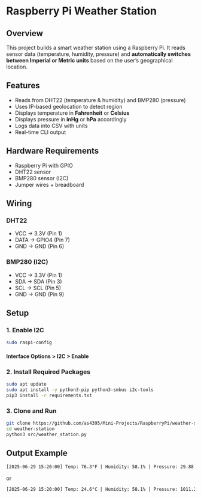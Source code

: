 # Raspberry Pi Weather Station

## Overview
This project builds a smart weather station using a Raspberry Pi. It reads sensor data (temperature, humidity, pressure) and **automatically switches between Imperial or Metric units** based on the user’s geographical location.

## Features
- Reads from DHT22 (temperature & humidity) and BMP280 (pressure)
- Uses IP-based geolocation to detect region
- Displays temperature in **Fahrenheit** or **Celsius**
- Displays pressure in **inHg** or **hPa** accordingly
- Logs data into CSV with units
- Real-time CLI output

## Hardware Requirements
- Raspberry Pi with GPIO
- DHT22 sensor
- BMP280 sensor (I2C)
- Jumper wires + breadboard

## Wiring

### DHT22
- VCC → 3.3V (Pin 1)
- DATA → GPIO4 (Pin 7)
- GND → GND (Pin 6)

### BMP280 (I2C)
- VCC → 3.3V (Pin 1)
- SDA → SDA (Pin 3)
- SCL → SCL (Pin 5)
- GND → GND (Pin 9)

## Setup

### 1. Enable I2C
```bash
sudo raspi-config
```
#### Interface Options > I2C > Enable
### 2. Install Required Packages
```bash
sudo apt update
sudo apt install -y python3-pip python3-smbus i2c-tools
pip3 install -r requirements.txt
```
### 3. Clone and Run
```bash
git clone https://github.com/as4395/Mini-Projects/RaspberryPi/weather-station.git
cd weather-station
python3 src/weather_station.py
```

## Output Example
```bash
[2025-06-29 15:20:00] Temp: 76.3°F | Humidity: 58.1% | Pressure: 29.88 inHg
```
or
```bash
[2025-06-29 15:20:00] Temp: 24.6°C | Humidity: 58.1% | Pressure: 1011.2 hPa
```
